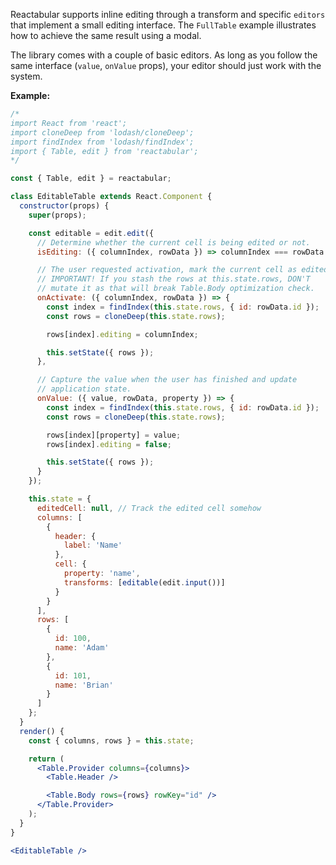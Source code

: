 Reactabular supports inline editing through a transform and specific `editors` that implement a small editing interface. The `FullTable` example illustrates how to achieve the same result using a modal.

The library comes with a couple of basic editors. As long as you follow the same interface (`value`, `onValue` props), your editor should just work with the system.

**Example:**

```jsx
/*
import React from 'react';
import cloneDeep from 'lodash/cloneDeep';
import findIndex from 'lodash/findIndex';
import { Table, edit } from 'reactabular';
*/

const { Table, edit } = reactabular;

class EditableTable extends React.Component {
  constructor(props) {
    super(props);

    const editable = edit.edit({
      // Determine whether the current cell is being edited or not.
      isEditing: ({ columnIndex, rowData }) => columnIndex === rowData.editing,

      // The user requested activation, mark the current cell as edited.
      // IMPORTANT! If you stash the rows at this.state.rows, DON'T
      // mutate it as that will break Table.Body optimization check.
      onActivate: ({ columnIndex, rowData }) => {
        const index = findIndex(this.state.rows, { id: rowData.id });
        const rows = cloneDeep(this.state.rows);

        rows[index].editing = columnIndex;

        this.setState({ rows });
      },

      // Capture the value when the user has finished and update
      // application state.
      onValue: ({ value, rowData, property }) => {
        const index = findIndex(this.state.rows, { id: rowData.id });
        const rows = cloneDeep(this.state.rows);

        rows[index][property] = value;
        rows[index].editing = false;

        this.setState({ rows });
      }
    });

    this.state = {
      editedCell: null, // Track the edited cell somehow
      columns: [
        {
          header: {
            label: 'Name'
          },
          cell: {
            property: 'name',
            transforms: [editable(edit.input())]
          }
        }
      ],
      rows: [
        {
          id: 100,
          name: 'Adam'
        },
        {
          id: 101,
          name: 'Brian'
        }
      ]
    };
  }
  render() {
    const { columns, rows } = this.state;

    return (
      <Table.Provider columns={columns}>
        <Table.Header />

        <Table.Body rows={rows} rowKey="id" />
      </Table.Provider>
    );
  }
}

<EditableTable />
```
